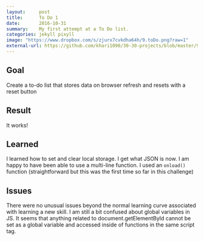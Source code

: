 ```yaml
---
layout:     post
title:      To Do 1
date:       2016-10-31
summary:    My first attempt at a To Do list.
categories: jekyll pixyll
image: "https://www.dropbox.com/s/zjurx7cvkdha64h/9.toDo.png?raw=1"
external-url: https://github.com/khari1090/30-30-projects/blob/master/9.toDo.html
---
```


## Goal
Create a to-do list that stores data on browser refresh and resets with a reset button

## Result
It works!

## Learned
I learned how to set and clear local storage. I get what JSON is now. I am happy to have been able to use a multi-line function. I used an `onload()` function (straightforward but this was the first time so far in this challenge)

## Issues
There were no unusual issues beyond the normal learning curve associated with learning a new skill. I am still a bit confused about global variables in JS. It seems that anything related to document.getElementById cannot be set as a global variable and accessed inside of functions in the same script tag.

